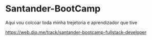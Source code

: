 # Santander-BootCamp
 Aqui vou colcoar toda minha trejetoria e aprendizador  que tive 

https://web.dio.me/track/santander-bootcamp-fullstack-developer